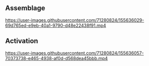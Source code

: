 ## Assemblage


https://user-images.githubusercontent.com/71280824/155636029-69d765ed-e9eb-40a1-9790-d48e22438f91.mp4

## Activation


https://user-images.githubusercontent.com/71280824/155636057-70373738-e465-4938-af0d-d568dea45bbb.mp4


